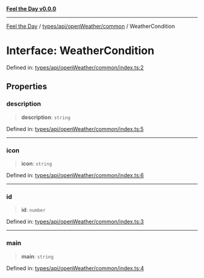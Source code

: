 [**Feel the Day v0.0.0**](../../../../../README.md)

***

[Feel the Day](../../../../../README.md) / [types/api/openWeather/common](../README.md) / WeatherCondition

# Interface: WeatherCondition

Defined in: [types/api/openWeather/common/index.ts:2](https://github.com/HyeinKang/feel-the-day/blob/6b0d3fb3bda5bce2accd42bfbaa4c5a46f07891e/src/types/api/openWeather/common/index.ts#L2)

## Properties

### description

> **description**: `string`

Defined in: [types/api/openWeather/common/index.ts:5](https://github.com/HyeinKang/feel-the-day/blob/6b0d3fb3bda5bce2accd42bfbaa4c5a46f07891e/src/types/api/openWeather/common/index.ts#L5)

***

### icon

> **icon**: `string`

Defined in: [types/api/openWeather/common/index.ts:6](https://github.com/HyeinKang/feel-the-day/blob/6b0d3fb3bda5bce2accd42bfbaa4c5a46f07891e/src/types/api/openWeather/common/index.ts#L6)

***

### id

> **id**: `number`

Defined in: [types/api/openWeather/common/index.ts:3](https://github.com/HyeinKang/feel-the-day/blob/6b0d3fb3bda5bce2accd42bfbaa4c5a46f07891e/src/types/api/openWeather/common/index.ts#L3)

***

### main

> **main**: `string`

Defined in: [types/api/openWeather/common/index.ts:4](https://github.com/HyeinKang/feel-the-day/blob/6b0d3fb3bda5bce2accd42bfbaa4c5a46f07891e/src/types/api/openWeather/common/index.ts#L4)
